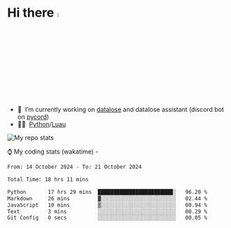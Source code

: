 # Hi there <img src="https://media.giphy.com/media/hvRJCLFzcasrR4ia7z/giphy.gif" width="5%"></a>
- 🥽 &nbsp;I’m currently working on [datalose](https://www.roblox.com/games/16971245917) and datalose assistant (discord bot on [pycord](https://github.com/Pycord-Development/pycord))
- 👨‍💻 &nbsp;[Python](https://python.org)/[Luau](https://luau.org)

<img alt="My repo stats" src="https://github-readme-stats.vercel.app/api?username=FrostX-Official&show_icons=true&theme=radical">

⌚ My coding stats (wakatime) -

<!--START_SECTION:waka-->

```txt
From: 14 October 2024 - To: 21 October 2024

Total Time: 18 hrs 11 mins

Python       17 hrs 29 mins  ████████████████████████░   96.20 %
Markdown     26 mins         ▓░░░░░░░░░░░░░░░░░░░░░░░░   02.44 %
JavaScript   10 mins         ▒░░░░░░░░░░░░░░░░░░░░░░░░   00.94 %
Text         3 mins          ░░░░░░░░░░░░░░░░░░░░░░░░░   00.29 %
Git Config   0 secs          ░░░░░░░░░░░░░░░░░░░░░░░░░   00.05 %
```

<!--END_SECTION:waka-->
